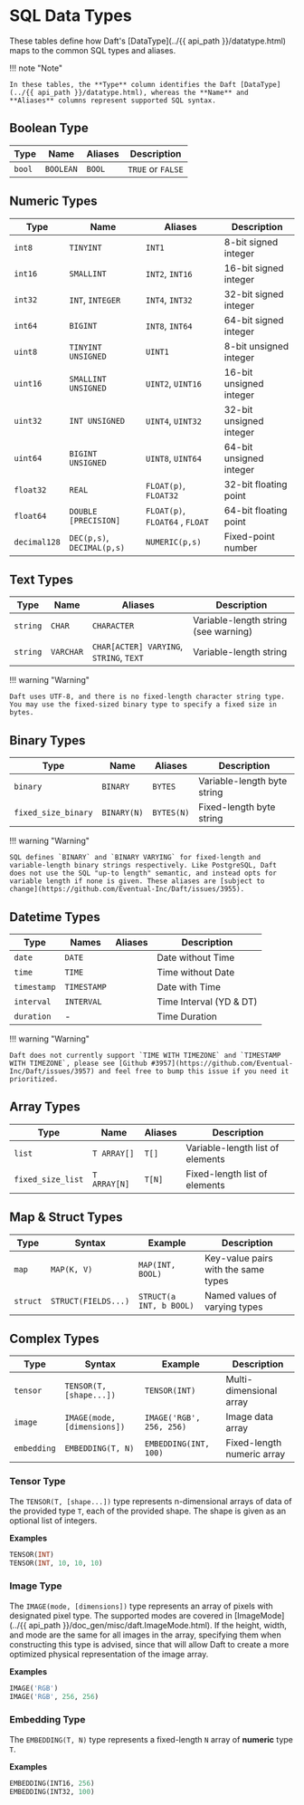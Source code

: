# SQL Data Types

These tables define how Daft's [DataType](../{{ api_path }}/datatype.html) maps to the common SQL types and aliases.

!!! note "Note"

    In these tables, the **Type** column identifies the Daft [DataType](../{{ api_path }}/datatype.html), whereas the **Name** and **Aliases** columns represent supported SQL syntax.

## Boolean Type

| Type   | Name      | Aliases | Description       |
| ------ | --------- | ------- | ----------------- |
| `bool` | `BOOLEAN` | `BOOL`  | `TRUE` or `FALSE` |


## Numeric Types

| Type         | Name                       | Aliases                         | Description             |
| ------------ | -------------------------- | ------------------------------- | ----------------------- |
| `int8`       | `TINYINT`                  | `INT1`                          | 8-bit signed integer    |
| `int16`      | `SMALLINT`                 | `INT2`, `INT16`                 | 16-bit signed integer   |
| `int32`      | `INT`, `INTEGER`           | `INT4`, `INT32`                 | 32-bit signed integer   |
| `int64`      | `BIGINT`                   | `INT8`, `INT64`                 | 64-bit signed integer   |
| `uint8`      | `TINYINT UNSIGNED`         | `UINT1`                         | 8-bit unsigned integer  |
| `uint16`     | `SMALLINT UNSIGNED`        | `UINT2`, `UINT16`               | 16-bit unsigned integer |
| `uint32`     | `INT UNSIGNED`             | `UINT4`, `UINT32`               | 32-bit unsigned integer |
| `uint64`     | `BIGINT UNSIGNED`          | `UINT8`, `UINT64`               | 64-bit unsigned integer |
| `float32`    | `REAL`                     | `FLOAT(p)`, `FLOAT32`           | 32-bit floating point   |
| `float64`    | `DOUBLE [PRECISION]`       | `FLOAT(p)`, `FLOAT64` , `FLOAT` | 64-bit floating point   |
| `decimal128` | `DEC(p,s)`, `DECIMAL(p,s)` | `NUMERIC(p,s)`                  | Fixed-point number      |


## Text Types

| Type     | Name      | Aliases                                 | Description                          |
| -------- | --------- | --------------------------------------- | ------------------------------------ |
| `string` | `CHAR`    | `CHARACTER`                             | Variable-length string (see warning) |
| `string` | `VARCHAR` | `CHAR[ACTER] VARYING`, `STRING`, `TEXT` | Variable-length string               |

!!! warning "Warning"

    Daft uses UTF-8, and there is no fixed-length character string type. You may use the fixed-sized binary type to specify a fixed size in bytes.


## Binary Types

| Type                | Name        | Aliases    | Description                 |
| ------------------- | ----------- | ---------- | --------------------------- |
| `binary`            | `BINARY`    | `BYTES`    | Variable-length byte string |
| `fixed_size_binary` | `BINARY(N)` | `BYTES(N)` | Fixed-length byte string    |

!!! warning "Warning"

    SQL defines `BINARY` and `BINARY VARYING` for fixed-length and variable-length binary strings respectively. Like PostgreSQL, Daft does not use the SQL "up-to length" semantic, and instead opts for variable length if none is given. These aliases are [subject to change](https://github.com/Eventual-Inc/Daft/issues/3955).


## Datetime Types

| Type        | Names       | Aliases | Description             |
| ----------- | ----------- | ------- | ----------------------- |
| `date`      | `DATE`      |         | Date without Time       |
| `time`      | `TIME`      |         | Time without Date       |
| `timestamp` | `TIMESTAMP` |         | Date with Time          |
| `interval`  | `INTERVAL`  |         | Time Interval (YD & DT) |
| `duration`  | -           |         | Time Duration           |

!!! warning "Warning"

    Daft does not currently support `TIME WITH TIMEZONE` and `TIMESTAMP WITH TIMEZONE`, please see [Github #3957](https://github.com/Eventual-Inc/Daft/issues/3957) and feel free to bump this issue if you need it prioritized.


## Array Types

| Type              | Name         | Aliases | Description                      |
| ----------------- | ------------ | ------- | -------------------------------- |
| `list`            | `T ARRAY[]`  | `T[]`   | Variable-length list of elements |
| `fixed_size_list` | `T ARRAY[N]` | `T[N]`  | Fixed-length list of elements    |


## Map & Struct Types

| Type     | Syntax              | Example                 | Description                         |
| -------- | ------------------- | ----------------------- | ----------------------------------- |
| `map`    | `MAP(K, V)`         | `MAP(INT, BOOL)`        | Key-value pairs with the same types |
| `struct` | `STRUCT(FIELDS...)` | `STRUCT(a INT, b BOOL)` | Named values of varying types       |


## Complex Types

| Type        | Syntax                      | Example                  | Description                |
| ----------- | --------------------------- | ------------------------ | -------------------------- |
| `tensor`    | `TENSOR(T, [shape...])`     | `TENSOR(INT)`            | Multi-dimensional array    |
| `image`     | `IMAGE(mode, [dimensions])` | `IMAGE('RGB', 256, 256)` | Image data array           |
| `embedding` | `EMBEDDING(T, N)`           | `EMBEDDING(INT, 100)`    | Fixed-length numeric array |

### Tensor Type

The `TENSOR(T, [shape...])` type represents n-dimensional arrays of data of the provided type `T`, each of the provided shape. The shape is given as an optional list of integers.

**Examples**

```sql
TENSOR(INT)
TENSOR(INT, 10, 10, 10)
```

### Image Type

The `IMAGE(mode, [dimensions])` type represents an array of pixels with designated pixel type. The supported modes are covered in [ImageMode](../{{ api_path }}/doc_gen/misc/daft.ImageMode.html). If the height, width, and mode are the same for all images in the array, specifying them when constructing this type is advised, since that will allow Daft to create a more optimized physical representation of the image array.

**Examples**

```sql
IMAGE('RGB')
IMAGE('RGB', 256, 256)
```

### Embedding Type

The `EMBEDDING(T, N)` type represents a fixed-length `N` array of **numeric** type `T`.

**Examples**

```sql
EMBEDDING(INT16, 256)
EMBEDDING(INT32, 100)
```
